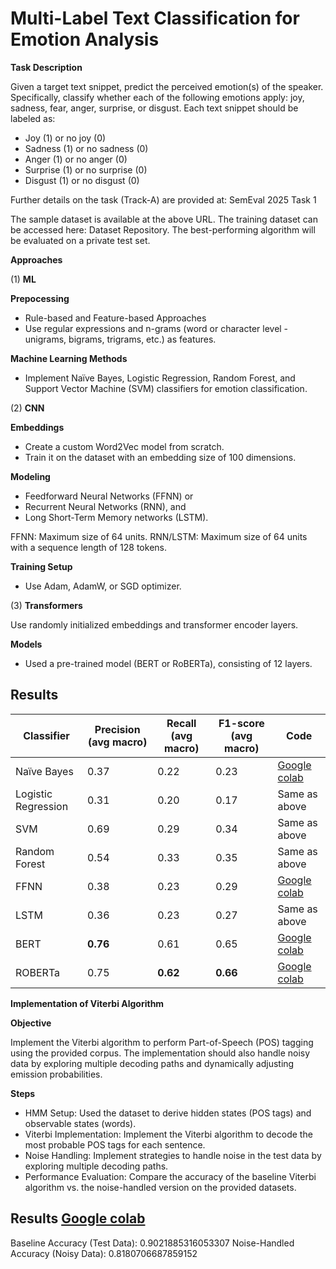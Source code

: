 # Multi-Label Text Classification for Emotion Analysis

**Task Description**

Given a target text snippet, predict the perceived emotion(s) of the speaker. Specifically, classify whether each of the following emotions apply: joy, sadness, fear, anger, surprise, or disgust. Each text snippet should be labeled as:

  - Joy (1) or no joy (0)
  - Sadness (1) or no sadness (0)
  - Anger (1) or no anger (0)
  - Surprise (1) or no surprise (0)
  - Disgust (1) or no disgust (0)

Further details on the task (Track-A) are provided at: SemEval 2025 Task 1

The sample dataset is available at the above URL. The training dataset can be accessed here: Dataset Repository. The best-performing algorithm will be evaluated on a private test set.

**Approaches**

(1) **ML**

**Prepocessing**
  - Rule-based and Feature-based Approaches
  - Use regular expressions and n-grams (word or character level - unigrams, bigrams, trigrams, etc.) as features.

**Machine Learning Methods**
  - Implement Naïve Bayes, Logistic Regression, Random Forest, and Support Vector Machine (SVM) classifiers for emotion classification.

(2) **CNN**

**Embeddings**
  - Create a custom Word2Vec model from scratch.
  - Train it on the dataset with an embedding size of 100 dimensions.

**Modeling**
  - Feedforward Neural Networks (FFNN) or
  - Recurrent Neural Networks (RNN), and
  - Long Short-Term Memory networks (LSTM).

FFNN: Maximum size of 64 units. RNN/LSTM: Maximum size of 64 units with a sequence length of 128 tokens.

**Training Setup**
  - Use Adam, AdamW, or SGD optimizer.

(3) **Transformers**

Use randomly initialized embeddings and transformer encoder layers.

**Models**
  - Used a pre-trained model (BERT or RoBERTa), consisting of 12 layers.
 
 ## Results
 | Classifier | Precision (avg macro)  | Recall (avg macro)  | F1-score (avg macro) | Code |
| ---------- | --------- | ------ | ------- |------- |
| Naïve Bayes | 0.37 | 0.22 | 0.23 | [Google colab](https://drive.google.com/file/d/1fiHpPxrVu4JxubQaE_ZUiPnkwdAMfTdn/view?usp=sharing) |
| Logistic Regression | 0.31 | 0.20 | 0.17 | Same as above |
| SVM | 0.69 | 0.29 | 0.34 | Same as above |
| Random Forest | 0.54 | 0.33 | 0.35 | Same as above |
| FFNN | 0.38 | 0.23 | 0.29 | [Google colab](https://colab.research.google.com/drive/18nf0fF8_XRGHzlWTQy34OczSgmjYVjiE?usp=sharing) |
| LSTM | 0.36 | 0.23 | 0.27 | Same as above |
| BERT | **0.76** | 0.61 | 0.65 | [Google colab](https://colab.research.google.com/drive/1KeXbYvkHEKuRgUhF9jPkmhpqy6jJRNX-?usp=sharing) |
| ROBERTa | 0.75 | **0.62** | **0.66** | [Google colab](https://colab.research.google.com/drive/1H0uIgXKvgVF43U3tKU8uXrAXaLUzk77Z?usp=sharing) |

**Implementation of Viterbi Algorithm**

**Objective**

Implement the Viterbi algorithm to perform Part-of-Speech (POS) tagging using the provided corpus. The implementation should also handle noisy data by exploring multiple decoding paths and dynamically adjusting emission probabilities.

**Steps**
  - HMM Setup: Used the dataset to derive hidden states (POS tags) and observable states (words).
  - Viterbi Implementation: Implement the Viterbi algorithm to decode the most probable POS tags for each sentence.
  - Noise Handling: Implement strategies to handle noise in the test data by exploring multiple decoding paths.
  - Performance Evaluation: Compare the accuracy of the baseline Viterbi algorithm vs. the noise-handled version on the provided datasets.
## Results [Google colab](https://colab.research.google.com/drive/13c-Q-2hPTJdS-wNzuV9DTGgwuxMJ52I0?usp=sharing)
Baseline Accuracy (Test Data): 0.9021885316053307
Noise-Handled Accuracy (Noisy Data): 0.8180706687859152

